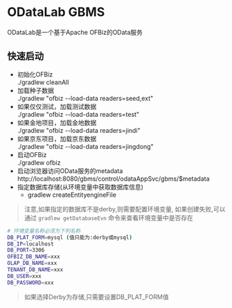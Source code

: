 # ODataLab GBMS
ODataLab是一个基于Apache OFBiz的OData服务

## 快速启动
+ 初始化OFBiz<br>./gradlew cleanAll
+ 加载种子数据<br>./gradlew "ofbiz --load-data readers=seed,ext"
+ 如果仅仅测试，加载测试数据<br>./gradlew "ofbiz --load-data readers=test"
+ 如果金地项目，加载金地数据<br>./gradlew "ofbiz --load-data readers=jindi"
+ 如果京东项目，加载京东数据<br>./gradlew "ofbiz --load-data readers=jingdong"
+ 启动OFBiz<br>./gradlew ofbiz
+ 启动浏览器访问OData服务的metadata<br>http://localhost:8080/gbms/control/odataAppSvc/gbms/$metadata
+ 指定数据库存储(从环境变量中获取数据库信息)
  + gradlew createEntityengineFile 
> 注意,如果指定的数据库不是derby,则需要配置环境变量,
如果创建失败,可以通过 `gradlew getDatabaseEvn` 命令来查看环境变量中是否存在
```bash
# 环境变量名称必须为下列名称 
DB_PLAT_FORM=mysql (值只能为:derby或mysql)
DB_IP=localhost
DB_PORT=3306
OFBIZ_DB_NAME=xxx
OLAP_DB_NAME=xxx
TENANT_DB_NAME=xxx
DB_USER=xxx
DB_PASSWORD=xxx
```
>  如果选择Derby为存储,只需要设置DB_PLAT_FORM值